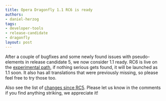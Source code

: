 ```yaml
---
title: Opera Dragonfly 1.1 RC6 is ready
authors:
- daniel-herzog
tags:
- developer-tools
- release-candidate
- dragonfly
layout: post
---
```

<p>After a couple of bugfixes and some newly found issues with pseudo-elements in release candidate 5, we now consider 1.1 ready. RC6 is live on the <a href="http://my.opera.com/dragonfly/blog/getting-opera-dragonfly-ready-for-opera-11/#enable">experimental path</a>, if nothing serious gets found, it will be launched as 1.1 soon. It also has all translations that were previously missing, so please feel free to try those too.</p>
<p>Also see the list of <a href="https://dragonfly.opera.com/app/stp-1/experimental/logs/4940.48c453e12e9f.log">changes since RC5</a>. Please let us know in the comments if you find anything striking, we appreciate it!</p>

